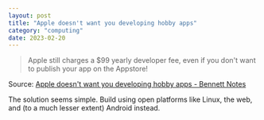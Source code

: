 ```yaml
---
layout: post
title: "Apple doesn't want you developing hobby apps"
category: "computing"
date: 2023-02-20
---
```


>Apple still charges a $99 yearly developer fee, even if you don't want to publish your app on the Appstore!

Source: [Apple doesn't want you developing hobby apps - Bennett Notes](https://www.bennettnotes.com/notes/why-does-apple-restrict-hobby-development/)

The solution seems simple.  Build using open platforms like Linux, the web, and (to a much lesser extent) Android instead.
